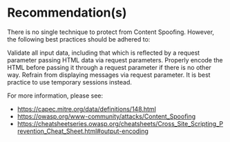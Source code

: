 # Recommendation(s)

There is no single technique to protect from Content Spoofing. However, the following best practices should be adhered to:

Validate all input data, including that which is reflected by a request parameter
passing HTML data via request parameters. Properly encode the HTML before passing it through a request parameter if there is no other way.
Refrain from displaying messages via request parameter. It is best practice to use temporary sessions instead.

For more information, please see:

- <https://capec.mitre.org/data/definitions/148.html>
- <https://owasp.org/www-community/attacks/Content_Spoofing>
- <https://cheatsheetseries.owasp.org/cheatsheets/Cross_Site_Scripting_Prevention_Cheat_Sheet.html#output-encoding>
